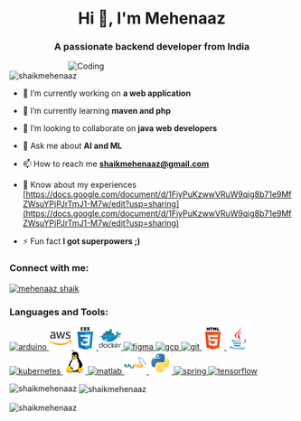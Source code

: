 <h1 align="center">Hi 👋, I'm Mehenaaz</h1>
<h3 align="center">A passionate backend developer from India</h3>
<img align="right" alt="Coding" width="400" src="https://gifdb.com/images/high/panda-waving-cartoon-sticker-pi4qfklzce0s7zo5.gif">

<p align="left"> <img src="https://komarev.com/ghpvc/?username=shaikmehenaaz&label=Profile%20views&color=0e75b6&style=flat" alt="shaikmehenaaz" /> </p>

- 🔭 I’m currently working on **a web application**

- 🌱 I’m currently learning **maven and php**

- 👯 I’m looking to collaborate on **java web developers**

- 💬 Ask me about **AI and ML**

- 📫 How to reach me **shaikmehenaaz@gmail.com**

- 📄 Know about my experiences [https://docs.google.com/document/d/1FiyPuKzwwVRuW9qig8b71e9MfZWsuYPjPJrTmJ1-M7w/edit?usp=sharing](https://docs.google.com/document/d/1FiyPuKzwwVRuW9qig8b71e9MfZWsuYPjPJrTmJ1-M7w/edit?usp=sharing)

- ⚡ Fun fact **I got superpowers ;)**

<h3 align="left">Connect with me:</h3>
<p align="left">
<a href="https://linkedin.com/in/mehenaaz shaik" target="blank"><img align="center" src="https://raw.githubusercontent.com/rahuldkjain/github-profile-readme-generator/master/src/images/icons/Social/linked-in-alt.svg" alt="mehenaaz shaik" height="30" width="40" /></a>
</p>

<h3 align="left">Languages and Tools:</h3>
<p align="left"> <a href="https://www.arduino.cc/" target="_blank" rel="noreferrer"> <img src="https://cdn.worldvectorlogo.com/logos/arduino-1.svg" alt="arduino" width="40" height="40"/> </a> <a href="https://aws.amazon.com" target="_blank" rel="noreferrer"> <img src="https://raw.githubusercontent.com/devicons/devicon/master/icons/amazonwebservices/amazonwebservices-original-wordmark.svg" alt="aws" width="40" height="40"/> </a> <a href="https://www.w3schools.com/css/" target="_blank" rel="noreferrer"> <img src="https://raw.githubusercontent.com/devicons/devicon/master/icons/css3/css3-original-wordmark.svg" alt="css3" width="40" height="40"/> </a> <a href="https://www.docker.com/" target="_blank" rel="noreferrer"> <img src="https://raw.githubusercontent.com/devicons/devicon/master/icons/docker/docker-original-wordmark.svg" alt="docker" width="40" height="40"/> </a> <a href="https://www.figma.com/" target="_blank" rel="noreferrer"> <img src="https://www.vectorlogo.zone/logos/figma/figma-icon.svg" alt="figma" width="40" height="40"/> </a> <a href="https://cloud.google.com" target="_blank" rel="noreferrer"> <img src="https://www.vectorlogo.zone/logos/google_cloud/google_cloud-icon.svg" alt="gcp" width="40" height="40"/> </a> <a href="https://git-scm.com/" target="_blank" rel="noreferrer"> <img src="https://www.vectorlogo.zone/logos/git-scm/git-scm-icon.svg" alt="git" width="40" height="40"/> </a> <a href="https://www.w3.org/html/" target="_blank" rel="noreferrer"> <img src="https://raw.githubusercontent.com/devicons/devicon/master/icons/html5/html5-original-wordmark.svg" alt="html5" width="40" height="40"/> </a> <a href="https://www.java.com" target="_blank" rel="noreferrer"> <img src="https://raw.githubusercontent.com/devicons/devicon/master/icons/java/java-original.svg" alt="java" width="40" height="40"/> </a> <a href="https://kubernetes.io" target="_blank" rel="noreferrer"> <img src="https://www.vectorlogo.zone/logos/kubernetes/kubernetes-icon.svg" alt="kubernetes" width="40" height="40"/> </a> <a href="https://www.linux.org/" target="_blank" rel="noreferrer"> <img src="https://raw.githubusercontent.com/devicons/devicon/master/icons/linux/linux-original.svg" alt="linux" width="40" height="40"/> </a> <a href="https://www.mathworks.com/" target="_blank" rel="noreferrer"> <img src="https://upload.wikimedia.org/wikipedia/commons/2/21/Matlab_Logo.png" alt="matlab" width="40" height="40"/> </a> <a href="https://www.mysql.com/" target="_blank" rel="noreferrer"> <img src="https://raw.githubusercontent.com/devicons/devicon/master/icons/mysql/mysql-original-wordmark.svg" alt="mysql" width="40" height="40"/> </a> <a href="https://www.python.org" target="_blank" rel="noreferrer"> <img src="https://raw.githubusercontent.com/devicons/devicon/master/icons/python/python-original.svg" alt="python" width="40" height="40"/> </a> <a href="https://spring.io/" target="_blank" rel="noreferrer"> <img src="https://www.vectorlogo.zone/logos/springio/springio-icon.svg" alt="spring" width="40" height="40"/> </a> <a href="https://www.tensorflow.org" target="_blank" rel="noreferrer"> <img src="https://www.vectorlogo.zone/logos/tensorflow/tensorflow-icon.svg" alt="tensorflow" width="40" height="40"/> </a> </p>

<p><img align="left" src="https://github-readme-stats.vercel.app/api/top-langs?username=shaikmehenaaz&show_icons=true&locale=en&layout=compact" alt="shaikmehenaaz" /></p>

<p>&nbsp;<img align="center" src="https://github-readme-stats.vercel.app/api?username=shaikmehenaaz&show_icons=true&locale=en" alt="shaikmehenaaz" /></p>

<p><img align="center" src="https://github-readme-streak-stats.herokuapp.com/?user=shaikmehenaaz&" alt="shaikmehenaaz" /></p>
